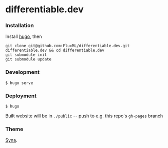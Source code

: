 # differentiable.dev

### Installation
Install [hugo](https://gohugo.io/), then
```
git clone git@github.com:FluxML/differentiable.dev.git differentiable.dev && cd differentiable.dev
git submodule init
git submodule update
```

### Development
```
$ hugo serve
```

### Deployment
```
$ hugo
```
Built website will be in `./public` -- push to e.g. this repo's `gh-pages` branch

### Theme
[Syna](https://syna.okkur.org/docs).
